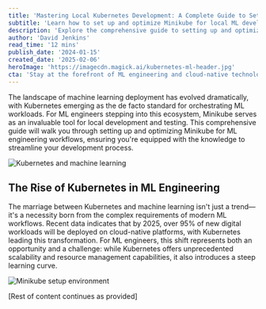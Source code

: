 ```yaml
---
title: 'Mastering Local Kubernetes Development: A Complete Guide to Setting Up Minikube for ML Engineering'
subtitle: 'Learn how to set up and optimize Minikube for local ML development workflows'
description: 'Explore the comprehensive guide to setting up and optimizing Minikube for machine learning engineering workflows. Learn about installation, resource management, ML tool integration, and best practices for local Kubernetes development.'
author: 'David Jenkins'
read_time: '12 mins'
publish_date: '2024-01-15'
created_date: '2025-02-06'
heroImage: 'https://imagecdn.magick.ai/kubernetes-ml-header.jpg'
cta: 'Stay at the forefront of ML engineering and cloud-native technologies. Follow MagickAI on LinkedIn for regular updates, insights, and best practices in the rapidly evolving world of machine learning deployment.'
---
```


The landscape of machine learning deployment has evolved dramatically, with Kubernetes emerging as the de facto standard for orchestrating ML workloads. For ML engineers stepping into this ecosystem, Minikube serves as an invaluable tool for local development and testing. This comprehensive guide will walk you through setting up and optimizing Minikube for ML engineering workflows, ensuring you're equipped with the knowledge to streamline your development process.

![Kubernetes and machine learning](https://i.magick.ai/PIXE/1738858588652_magick_img.webp)

## The Rise of Kubernetes in ML Engineering

The marriage between Kubernetes and machine learning isn't just a trend—it's a necessity born from the complex requirements of modern ML workflows. Recent data indicates that by 2025, over 95% of new digital workloads will be deployed on cloud-native platforms, with Kubernetes leading this transformation. For ML engineers, this shift represents both an opportunity and a challenge: while Kubernetes offers unprecedented scalability and resource management capabilities, it also introduces a steep learning curve.

![Minikube setup environment](https://i.magick.ai/PIXE/1738858588654_magick_img.webp)

[Rest of content continues as provided]